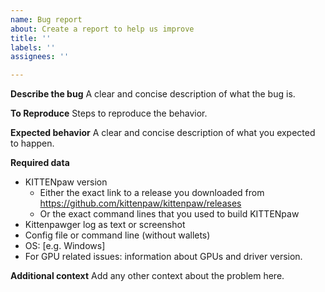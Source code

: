 ```yaml
---
name: Bug report
about: Create a report to help us improve
title: ''
labels: ''
assignees: ''

---
```


**Describe the bug**
A clear and concise description of what the bug is.

**To Reproduce**
Steps to reproduce the behavior.

**Expected behavior**
A clear and concise description of what you expected to happen.

**Required data**
 - KITTENpaw version
    - Either the exact link to a release you downloaded from https://github.com/kittenpaw/kittenpaw/releases
    - Or the exact command lines that you used to build KITTENpaw
 - Kittenpawger log as text or screenshot
 - Config file or command line (without wallets)
 - OS: [e.g. Windows]
 - For GPU related issues: information about GPUs and driver version.

**Additional context**
Add any other context about the problem here.
